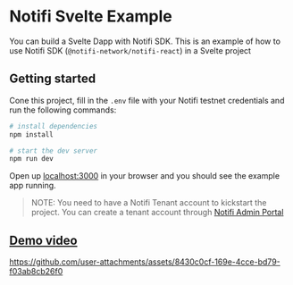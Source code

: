 # Notifi Svelte Example

You can build a Svelte Dapp with Notifi SDK. This is an example of how to use Notifi SDK (`@notifi-network/notifi-react`) in a Svelte project

## Getting started

Cone this project, fill in the `.env` file with your Notifi testnet credentials and run the following commands:

```bash
# install dependencies
npm install

# start the dev server
npm run dev
```

Open up [localhost:3000](http://localhost:3000) in your browser and you should see the example app running.

> NOTE: You need to have a Notifi Tenant account to kickstart the project. You can create a tenant account through [Notifi Admin Portal](https://admin.notifi.network/)

## [Demo video](https://i.imgur.com/tWIhx1d.mp4)


https://github.com/user-attachments/assets/8430c0cf-169e-4cce-bd79-f03ab8cb26f0

